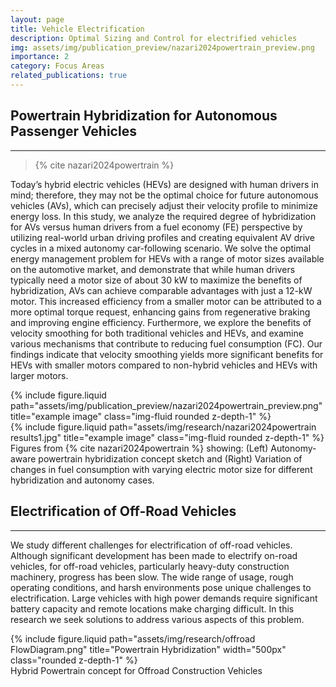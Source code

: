 ```yaml
---
layout: page
title: Vehicle Electrification
description: Optimal Sizing and Control for electrified vehicles
img: assets/img/publication_preview/nazari2024powertrain_preview.png
importance: 2
category: Focus Areas
related_publications: true
---
```


## Powertrain Hybridization for Autonomous Passenger Vehicles
---

> {% cite nazari2024powertrain %}

Today’s hybrid electric vehicles (HEVs) are designed with human drivers in mind; therefore, they may not be the optimal choice for future autonomous vehicles (AVs), which can precisely adjust their velocity profile to minimize energy loss. In this study, we analyze the required degree of hybridization for AVs versus human drivers from a fuel economy (FE) perspective by utilizing real-world urban driving profiles and creating equivalent AV drive cycles in a mixed autonomy car-following scenario. We solve the optimal energy management problem for HEVs with a range of motor sizes available on the automotive market, and demonstrate that while human drivers typically need a motor size of about 30 kW to maximize the benefits of hybridization, AVs can achieve comparable advantages with just a 12-kW motor. This increased efficiency from a smaller motor can be attributed to a more optimal torque request, enhancing gains from regenerative braking and improving engine efficiency. Furthermore, we explore the benefits of velocity smoothing for both traditional vehicles and HEVs, and examine various mechanisms that contribute to reducing fuel consumption (FC). Our findings indicate that velocity smoothing yields more significant benefits for HEVs with smaller motors compared to non-hybrid vehicles and HEVs with larger motors.

<div class="row justify-content-sm-center">
    <div class="col-sm-5 mt-3 mt-md-0">
        {% include figure.liquid path="assets/img/publication_preview/nazari2024powertrain_preview.png" title="example image" class="img-fluid rounded z-depth-1" %}
    </div>
    <div class="col-sm-6 mt-3 mt-md-0">
        {% include figure.liquid path="assets/img/research/nazari2024powertrain results1.jpg" title="example image" class="img-fluid rounded z-depth-1" %}
    </div>
</div>
<div class="caption">
    Figures from {% cite nazari2024powertrain %} showing: (Left) Autonomy-aware powertrain hybridization concept sketch and (Right) Variation of changes in fuel consumption with varying electric motor size for different hybridization and autonomy cases.
</div>

## Electrification of Off-Road Vehicles
---

We study different challenges for electrification of off-road vehicles. Although significant development has been made to electrify on-road vehicles, for off-road vehicles, particularly heavy-duty construction machinery, progress has been slow. The wide range of usage, rough operating conditions, and harsh environments pose unique challenges to electrification. Large vehicles with high power demands require significant battery capacity and remote locations make charging difficult.  In this research we seek solutions to address various aspects of this problem.

<div class="d-flex justify-content-center">
    {% include figure.liquid path="assets/img/research/offroad FlowDiagram.png" title="Powertrain Hybridization" width="500px" class="rounded z-depth-1" %}
</div>
<div class="caption">
    Hybrid Powertrain concept for Offroad Construction Vehicles
</div>